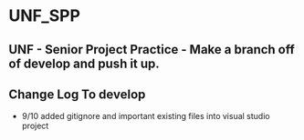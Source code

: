 # UNF_SPP

## UNF - Senior Project Practice - Make a branch off of develop and push it up.

## Change Log To develop
- 9/10 added gitignore and important existing files into visual studio project
